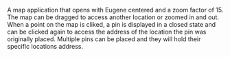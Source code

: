A map application that opens with Eugene centered and a zoom factor of 15. The map can be dragged to access another location or zoomed in and out. When a point on the map is cliked, a pin is displayed in a closed state and can be clicked again to access the address of the location the pin was originally placed. Multiple pins can be placed and they will hold their specific locations address.